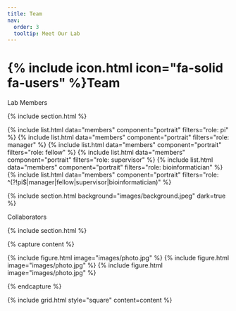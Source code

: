 ```yaml
---
title: Team
nav:
  order: 3
  tooltip: Meet Our Lab
---
```


# {% include icon.html icon="fa-solid fa-users" %}Team

Lab Members

{% include section.html %}

{% include list.html data="members" component="portrait" filters="role: pi" %}
{% include list.html data="members" component="portrait" filters="role: manager" %}
{% include list.html data="members" component="portrait" filters="role: fellow" %}
{% include list.html data="members" component="portrait" filters="role: supervisor" %}
{% include list.html data="members" component="portrait" filters="role: bioinformatician" %}
{% include list.html data="members" component="portrait" filters="role: ^(?!pi$|manager|fellow|supervisor|bioinformatician)" %}

{% include section.html background="images/background.jpeg" dark=true %}

Collaborators

{% include section.html %}

{% capture content %}

{% include figure.html image="images/photo.jpg" %}
{% include figure.html image="images/photo.jpg" %}
{% include figure.html image="images/photo.jpg" %}

{% endcapture %}

{% include grid.html style="square" content=content %}

